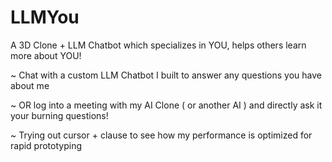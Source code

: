 # LLMYou
A 3D Clone + LLM Chatbot which specializes in YOU, helps others learn more about YOU!

~ Chat with a custom LLM Chatbot I built to answer any questions you have about me 

~ OR log into a meeting with my AI Clone ( or another AI ) and directly ask it your burning questions! 

~ Trying out cursor + clause to see how my performance is optimized for rapid prototyping


